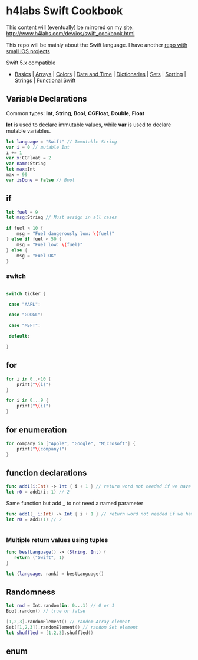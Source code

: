 # h4labs Swift Cookbook

This content will (eventually) be mirrored on my site: http://www.h4labs.com/dev/ios/swift_cookbook.html

This repo will be mainly about the Swift language.  I have another [repo with small iOS projects](https://github.com/melling/ios_topics/blob/master/README.md)

Swift 5.x compatible

- [Basics](README.md) | [Arrays](array.md) | [Colors](color.md) | [Date and Time](Dates/README.md) | [Dictionaries](dictionary.md) | [Sets](sets.md) | [Sorting](sorting.md) | [Strings](strings.md) | [Functional Swift](functional.md)

## Variable Declarations

Common types: **Int**, **String**, **Bool**, **CGFloat**, **Double**, **Float**

**let** is used to declare immutable values, while **var** is used to declare mutable variables.

```swift
let language = "Swift" // Immutable String
var i = 0 // mutable Int
i += 1
var x:CGFloat = 2
var name:String
let max:Int
max = 99
var isDone = false // Bool
```

## if

```swift
let fuel = 9
let msg:String // Must assign in all cases

if fuel < 10 {
    msg = "Fuel dangerously low: \(fuel)"
} else if fuel < 50 {
    msg = "Fuel low: \(fuel)"
} else {
    msg = "Fuel OK"
}
```

### switch

```swift

switch ticker {

 case "AAPL":

 case "GOOGL":

 case "MSFT":

 default:

}

```

## for

```swift
for i in 0..<10 {
    print("\(i)")
}

for i in 0...9 {
    print("\(i)")
}
```

## for enumeration

```swift
for company in ["Apple", "Google", "Microsoft"] {
    print("\(company)")
}
```

## function declarations

```swift
func add1(i:Int) -> Int { i + 1 } // return word not needed if we have 1 expression
let r0 = add1(i: 1) // 2
```

Same function but add _ to not need a named parameter

```swift
func add1(_ i:Int) -> Int { i + 1 } // return word not needed if we have 1 expression
let r0 = add1(1) // 2
```


```swift

```
### Multiple return values using tuples

```swift
func bestLanguage() -> (String, Int) {
   return ("Swift", 1)
}

let (language, rank) = bestLanguage()
```

## Randomness

```swift
let rnd = Int.random(in: 0...1) // 0 or 1
Bool.random() // true or false

[1,2,3].randomElement() // random Array element
Set([1,2,3]).randomElement() // random Set element
let shuffled = [1,2,3].shuffled()
```

## enum




